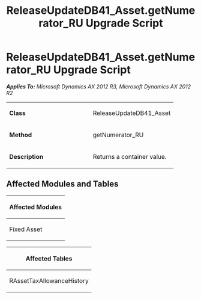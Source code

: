 ﻿---
title: ReleaseUpdateDB41_Asset.getNumerator_RU Upgrade Script
TOCTitle: ReleaseUpdateDB41_Asset.getNumerator_RU Upgrade Script
ms:assetid: 4e6dc019-36ba-7d86-04f0-b491e4cfbf51
ms:mtpsurl: https://msdn.microsoft.com/en-us/library/JJ685464(v=AX.60)
ms:contentKeyID: 49708167
ms.date: 05/18/2015
mtps_version: v=AX.60
---

# ReleaseUpdateDB41\_Asset.getNumerator\_RU Upgrade Script 


_**Applies To:** Microsoft Dynamics AX 2012 R3, Microsoft Dynamics AX 2012 R2_

<table>
<colgroup>
<col style="width: 50%" />
<col style="width: 50%" />
</colgroup>
<tbody>
<tr class="odd">
<td><p><strong>Class</strong></p></td>
<td><p>ReleaseUpdateDB41_Asset</p></td>
</tr>
<tr class="even">
<td><p><strong>Method</strong></p></td>
<td><p>getNumerator_RU</p></td>
</tr>
<tr class="odd">
<td><p><strong>Description</strong></p></td>
<td><p>Returns a container value.</p></td>
</tr>
</tbody>
</table>


## Affected Modules and Tables

<table>
<colgroup>
<col style="width: 100%" />
</colgroup>
<thead>
<tr class="header">
<th><p>Affected Modules</p></th>
</tr>
</thead>
<tbody>
<tr class="odd">
<td><p>Fixed Asset</p></td>
</tr>
</tbody>
</table>


<table>
<colgroup>
<col style="width: 100%" />
</colgroup>
<thead>
<tr class="header">
<th><p>Affected Tables</p></th>
</tr>
</thead>
<tbody>
<tr class="odd">
<td><p>RAssetTaxAllowanceHistory</p></td>
</tr>
</tbody>
</table>

  


